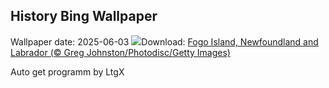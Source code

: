 ## History Bing Wallpaper
Wallpaper date: 2025-06-03
![](https://www.bing.com/th?id=OHR.Fogoisland_EN-CA7909293676_UHD.jpg&w=1000)Download: [Fogo Island, Newfoundland and Labrador (© Greg Johnston/Photodisc/Getty Images)](https://www.bing.com/th?id=OHR.Fogoisland_EN-CA7909293676_UHD.jpg)

Auto get programm by LtgX
